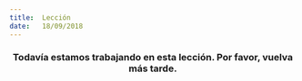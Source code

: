 ```yaml
---
title:  Lección
date:   18/09/2018
---
```


### <center>Todavía estamos trabajando en esta lección. Por favor, vuelva más tarde.</center>